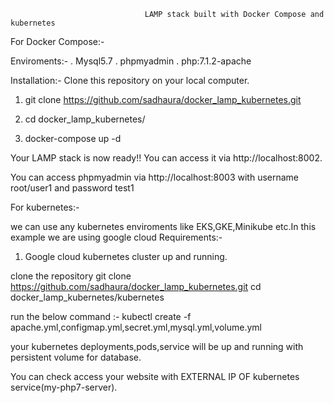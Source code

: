                                   LAMP stack built with Docker Compose and kubernetes


For Docker Compose:-

Enviroments:-
. Mysql5.7
. phpmyadmin
. php:7.1.2-apache

Installation:-
Clone this repository on your local computer. 


1. git clone https://github.com/sadhaura/docker_lamp_kubernetes.git

2. cd docker_lamp_kubernetes/

3. docker-compose up -d

Your LAMP stack is now ready!! You can access it via http://localhost:8002.

You can access phpmyadmin via http://localhost:8003 with username root/user1 and password test1


For kubernetes:-

we can use any kubernetes enviroments like EKS,GKE,Minikube etc.In this example we are using google cloud 
Requirements:-

1. Google cloud kubernetes cluster up and running.

clone the repository 
git clone https://github.com/sadhaura/docker_lamp_kubernetes.git
cd docker_lamp_kubernetes/kubernetes

run the below command :-
kubectl create -f apache.yml,configmap.yml,secret.yml,mysql.yml,volume.yml

your kubernetes deployments,pods,service will be up and running with persistent volume for database.

You can check access your website with EXTERNAL IP OF kubernetes service(my-php7-server).







